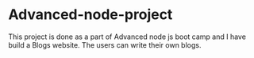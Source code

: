 # Advanced-node-project

This project is done as a part of Advanced node js boot camp and I have build a Blogs website. The users can write their own blogs.
